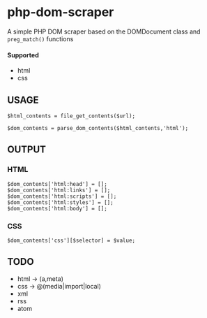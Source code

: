 # php-dom-scraper
A simple PHP DOM scraper based on the DOMDocument class and `preg_match()` functions

#### Supported

- html
- css

## USAGE

    $html_contents = file_get_contents($url);
    
    $dom_contents = parse_dom_contents($html_contents,'html');

## OUTPUT

### HTML

	$dom_contents['html:head'] = [];
	$dom_contents['html:links'] = [];
	$dom_contents['html:scripts'] = [];
	$dom_contents['html:styles'] = [];
	$dom_contents['html:body'] = [];
	
### CSS

	$dom_contents['css'][$selector] = $value;

## TODO

- html -> (a,meta)
- css  -> @(media|import|local)
- xml
- rss
- atom
